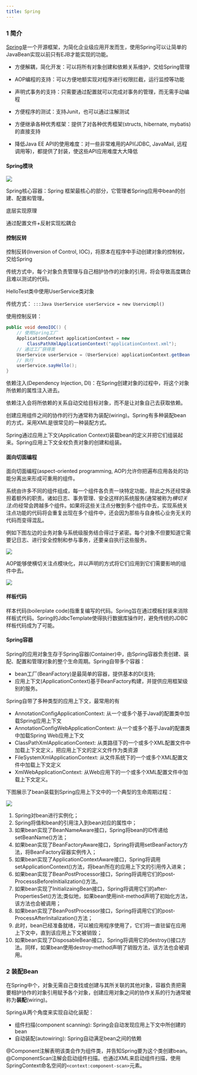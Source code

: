 ```yaml
---
title: Spring
---
```


### 1 简介

[Spring](http://spring.io)是一个开源框架，为简化企业级应用开发而生，使用Spring可以让简单的JavaBean实现以前只有EJB才能实现的功能。

* 方便解耦，简化开发：可以将所有对象创建和依赖关系维护，交给Spring管理
* AOP编程的支持：可以方便地额实现对程序进行权限拦截，运行监控等功能
* 声明式事务的支持：只需要通过配置就可以完成对事务的管理，而无需手动编程

* 方便程序的测试：支持Junit，也可以通过注解测试
* 方便继承各种优秀框架：提供了对各种优秀框架(structs, hibernate, mybatis)的直接支持
* 降低Java EE API的使用难度：对一些非常难用的API(JDBC, JavaMail, 远程调用等)，都提供了封装，使这些API应用难度大大降低

#### Spring模块

![](figures/spring_framework_modules.jpg)


Spring核心容器：Spring 框架最核心的部分，它管理者Spring应用中bean的创建、配置和管理。


底层实现原理

通过配置文件+反射实现松耦合

#### 控制反转

控制反转(Inversion of Control, IOC)，将原本在程序中手动创建对象的控制权，交给Spring

传统方式中，每个对象负责管理与自己相护协作的对象的引用，将会导致高度耦合且难以测试的代码。

HelloTest类中使用UserService类对象

传统方式： `:::Java UserService userService = new Uservicmpl()`

使用控制反转：

```java
public void demoIOC() {
    // 使用Spring工厂
    ApplicationContext applicationContext = new 
        ClassPathXmlApplicationContext("applicationContext.xml");
    // 通过工厂获得类
    UserService userService = (UserService) applicationContext.getBean("userService");
    // 执行
    userService.sayHello();
}
```
    
    

依赖注入(Dependency Injection, DI)：在Spring创建对象的过程中，将这个对象所依赖的属性注入进去。

依赖注入会将所依赖的关系自动交给目标对象，而不是让对象自己去获取依赖。

创建应用组件之间的协作的行为通常称为装配(wiring)。Spring有多种装配bean的方式，采用XML是很常见的一种装配方式。

Spring通过应用上下文(Application Context)装载bean的定义并把它们组装起来。Spring应用上下文全权负责对象的创建和组装。

#### 面向切面编程

面向切面编程(aspect-oriented programming, AOP)允许你把遍布应用各处的功能分离出来形成可重用的组件。

系统由许多不同的组件组成，每一个组件各负责一块特定功能，除此之外还经常承担着额外的职责。诸如日志、事务管理、安全这样的系统服务(通常被称为*横切关注点*)经常会跨越多个组件。如果将这些关注点分散到多个组件中去，实现系统关注点功能的代码将会重复出现在多个组件中，还会因为那些与自身核心业务无关的代码而变得混乱。

例如下图左边的业务对象与系统级服务结合得过于紧密。每个对象不但要知道它需要记⽇志、进⾏安全控制和参与事务，还要亲⾃执⾏这些服务。

![](figures/before_AOP.jpg)

AOP能够使横切关注点模块化，并以声明的方式将它们应用到它们需要影响的组件中去。

![](figures/after_AOP.jpg)

#### 样板代码

样本代码(boilerplate code)指重复编写的代码。Spring旨在通过模板封装来消除样板式代码。Spring的JdbcTemplate使得执⾏数据库操作时，避免传统的JDBC样板代码成为了可能。


#### Spring容器

Spring的应用对象生存于Spring容器(Container)中，由Spring容器负责创建、装配、配置和管理对象的整个生命周期。Spring自带多个容器：

* bean工厂(BeanFactory)是最简单的容器，提供基本的DI支持;
* 应用上下文(ApplicationContext)基于BeanFactory构建，并提供应用框架级别的服务。

Spring自带了多种类型的应用上下文，最常用的有

* AnnotationConfigApplicationContext: 从一个或多个基于Java的配置类中加载Spring应用上下文
* AnnotationConfigWebApplicationContext: 从一个或多个基于Java的配置类中加载Spring Web应用上下文
* ClassPathXmlApplicationContext: 从类路径下的一个或多个XML配置文件中加载上下文定义，把应用上下文的定义文件作为类资源
* FileSystemXmlApplicationContext: 从文件系统下的一个或多个XML配置文件中加载上下文定义
* XmlWebApplicationContext: 从Web应用下的一个或多个XML配置文件中加载上下文定义。

下图展示了bean装载到Spring应用上下文中的一个典型的生命周期过程：

![](figures/Spring_bean_lifecycle.jpg)

1. Spring对bean进⾏实例化；
2. Spring将值和bean的引⽤注⼊到bean对应的属性中； 
3. 如果bean实现了BeanNameAware接口，Spring将bean的ID传递给setBeanName()⽅法； 
4. 如果bean实现了BeanFactoryAware接口，Spring将调⽤setBeanFactory⽅法，将BeanFactory容器实例传⼊；
5. 如果bean实现了ApplicationContextAware接口，Spring将调⽤setApplicationContext()⽅法，将bean所在的应⽤上下⽂的引⽤传⼊进来；
6. 如果bean实现了BeanPostProcessor接口，Spring将调⽤它们的post-ProcesssBeforeInitialization()⽅法。
7. 如果bean实现了InitializaingBean接口，Spring将调⽤它们的after-PropertiesSet()⽅法;类似地，如果bean使⽤init-method声明了初始化⽅法，该⽅法也会被调⽤；
8. 如果bean实现了BeanPostProcessor接口，Spring将调⽤它们的post-ProcessAfterInitalization()⽅法；
9. 此时，bean已经准备就绪，可以被应⽤程序使⽤了，它们将⼀直驻留在应⽤上下⽂中，直到该应⽤上下⽂被销毁；
10. 如果bean实现了DisposableBean接口，Spring将调⽤它的destroy()接口⽅法。同样，如果bean使⽤destroy-method声明了销毁⽅法，该⽅法也会被调⽤。


### 2 装配Bean

在Spring中个，对象无需自己查找或创建与其所关联的其他对象，容器负责把需要相护协作的对象引用赋予各个对象，创建应用对象之间的协作关系的行为通常被称为**装配**(wiring)。

Spring从两个角度来实现自动化装配：

* 组件扫描(component scanning): Spring会自动发现应用上下文中所创建的bean
* 自动装配(autowiring): Spring自动满足bean之间的依赖

@Component注解表明该类会作为组件类，并告知Spring要为这个类创建bean。@ComponentScan注解会启动组件扫描。也通过XML来启动组件扫描，使用SpringContext命名空间的`<context:component-scan>`元素。